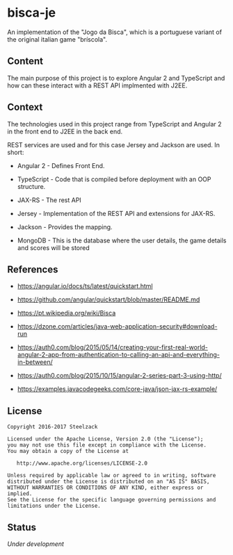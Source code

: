 # bisca-je
An implementation of the "Jogo da Bisca", which is a portuguese variant of the original italian game "bríscola".

## Content

The main purpose of this project is to explore Angular 2 and TypeScript and how can these interact with a REST API implmented with J2EE.

## Context

The technologies used in this project range from TypeScript and Angular 2 in the front end to J2EE in the back end.

REST services are used and for this case Jersey and Jackson are used. In short:


* Angular 2 - Defines Front End.

* TypeScript - Code that is compiled before deployment with an OOP structure.

* JAX-RS - The rest API

* Jersey - Implementation of the REST API and extensions for JAX-RS.

* Jackson - Provides the mapping.

* MongoDB - This is the database where the user details, the game details and scores will be stored


## References

* https://angular.io/docs/ts/latest/quickstart.html

* https://github.com/angular/quickstart/blob/master/README.md

* https://pt.wikipedia.org/wiki/Bisca

* https://dzone.com/articles/java-web-application-security#download-run

* https://auth0.com/blog/2015/05/14/creating-your-first-real-world-angular-2-app-from-authentication-to-calling-an-api-and-everything-in-between/

* https://auth0.com/blog/2015/10/15/angular-2-series-part-3-using-http/

* https://examples.javacodegeeks.com/core-java/json-jax-rs-example/

## License

```
Copyright 2016-2017 Steelzack

Licensed under the Apache License, Version 2.0 (the "License");
you may not use this file except in compliance with the License.
You may obtain a copy of the License at

   http://www.apache.org/licenses/LICENSE-2.0

Unless required by applicable law or agreed to in writing, software
distributed under the License is distributed on an "AS IS" BASIS,
WITHOUT WARRANTIES OR CONDITIONS OF ANY KIND, either express or implied.
See the License for the specific language governing permissions and
limitations under the License.
```

## Status

*Under development*
